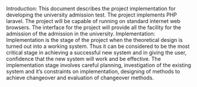 Introduction:
This document describes the project implementation for developing the university admission test.
The project implements PHP laravel. The project will be capable of running on standard internet
web browsers. The interface for the project will provide all the facility for the admission of the
admission in the university.
Implementation:
Implementation is the stage of the project when the theoretical design is turned out
into a working system. Thus it can be considered to be the most critical stage in achieving a
successful new system and in giving the user, confidence that the new system will work and be
effective. The implementation stage involves careful planning, investigation of the existing
system and it’s constraints on implementation, designing of methods to achieve changeover and
evaluation of changeover methods.
